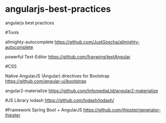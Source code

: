 # angularjs-best-practices
angularjs best practices

#Tools

allmighty-autocomplete
https://github.com/JustGoscha/allmighty-autocomplete

powerful Text-Editor
https://github.com/fraywing/textAngular

#CSS

Native AngularJS (Angular) directives for Bootstrap
https://github.com/angular-ui/bootstrap

angular2-materialize
https://github.com/InfomediaLtd/angular2-materialize

#JS Library
lodash
https://github.com/lodash/lodash/

#Framework
Spring Boot + AngularJS
https://github.com/jhipster/generator-jhipster


